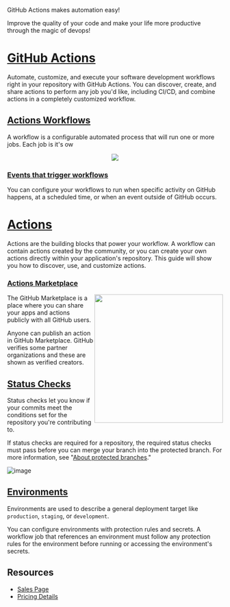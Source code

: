 GitHub Actions makes automation easy!

Improve the quality of your code and make your life more productive through the magic of devops!

# [GitHub Actions](https://docs.github.com/en/actions)

Automate, customize, and execute your software development workflows right in your repository with GitHub Actions. You can discover, create, and share actions to perform any job you'd like, including CI/CD, and combine actions in a completely customized workflow.

## [Actions Workflows](https://docs.github.com/en/actions/using-workflows)

A workflow is a configurable automated process that will run one or more jobs. Each job is it's ow

<p align="center">
  <img src="https://user-images.githubusercontent.com/22425467/186950578-0d7c547f-14ad-4d0e-b18d-10edccc92454.svg">
</p>

### [Events that trigger workflows](https://docs.github.com/en/actions/using-workflows/events-that-trigger-workflows)

You can configure your workflows to run when specific activity on GitHub happens, at a scheduled time, or when an event outside of GitHub occurs.

# [Actions](https://docs.github.com/en/actions/learn-github-actions/finding-and-customizing-actions)

Actions are the building blocks that power your workflow. A workflow can contain actions created by the community, or you can create your own actions directly within your application's repository. This guide will show you how to discover, use, and customize actions.

### [Actions Marketplace](https://github.com/marketplace?type=actions)
<img align="right" width="300" src="https://user-images.githubusercontent.com/22425467/186952618-122c9d1c-3db8-4257-9d3d-0027d69d9403.png">

The GitHub Marketplace is a place where you can share your apps and actions publicly with all GitHub users.

Anyone can publish an action in GitHub Marketplace. GitHub verifies some partner organizations and these are shown as verified creators.

## [Status Checks](https://docs.github.com/en/pull-requests/collaborating-with-pull-requests/collaborating-on-repositories-with-code-quality-features/about-status-checks)

Status checks let you know if your commits meet the conditions set for the repository you're contributing to.

If status checks are required for a repository, the required status checks must pass before you can merge your branch into the protected branch. For more information, see "[About protected branches](https://docs.github.com/en/repositories/configuring-branches-and-merges-in-your-repository/defining-the-mergeability-of-pull-requests/about-protected-branches#require-status-checks-before-merging)."

![image](https://user-images.githubusercontent.com/22425467/186950765-13694463-d883-4661-a9ae-87098009e302.png)

## [Environments](https://docs.github.com/en/actions/deployment/targeting-different-environments/using-environments-for-deployment)
Environments are used to describe a general deployment target like `production`, `staging`, or `development`.

You can configure environments with protection rules and secrets. A workflow job that references an environment must follow any protection rules for the environment before running or accessing the environment's secrets.

## Resources
- [Sales Page](https://github.com/features/actions)
- [Pricing Details](https://github.com/features/actions#pricing-details)


